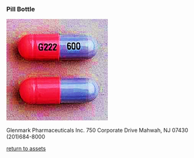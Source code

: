 ### Pill Bottle

![](/images/lithium600.jpg)

Glenmark Pharmaceuticals Inc.
750 Corporate Drive
Mahwah, NJ 07430
(201)684-8000

[return to assets](/assets/assets.md)
